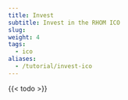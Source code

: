 ```yaml
---
title: Invest
subtitle: Invest in the RHOM ICO
slug: 
weight: 4
tags:
  - ico
aliases:
  - /tutorial/invest-ico
---
```


{{< todo >}}